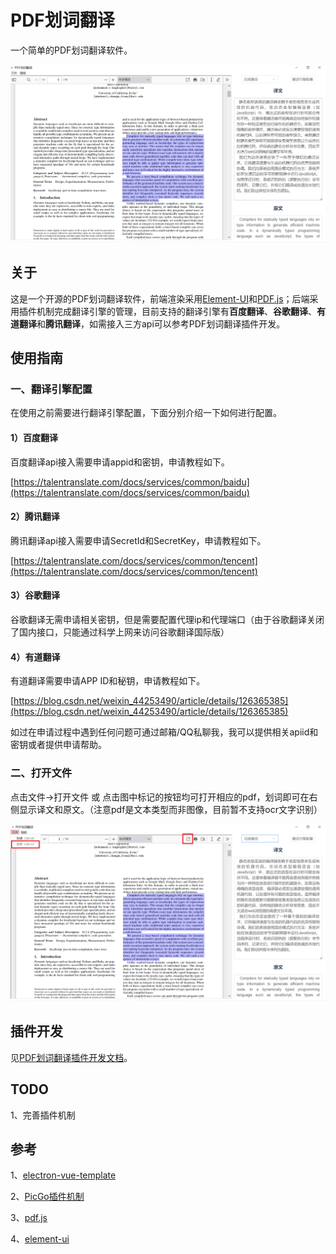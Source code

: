 # PDF划词翻译

一个简单的PDF划词翻译软件。

![image-20230123142242157](https://github.com/WCX1024979076/simple_pdf_translator/raw/master/README.assets/image-20230123142242157.png)

## 关于

这是一个开源的PDF划词翻译软件，前端渲染采用[Element-UI](https://element-plus.gitee.io/zh-CN/)和[PDF.js](https://mozilla.github.io/pdf.js/)；后端采用插件机制完成翻译引擎的管理，目前支持的翻译引擎有**百度翻译**、**谷歌翻译**、**有道翻译**和**腾讯翻译**，如需接入三方api可以参考PDF划词翻译插件开发。

## 使用指南

### 一、翻译引擎配置

在使用之前需要进行翻译引擎配置，下面分别介绍一下如何进行配置。

#### 1）百度翻译

百度翻译api接入需要申请appid和密钥，申请教程如下。

[https://talentranslate.com/docs/services/common/baidu](https://talentranslate.com/docs/services/common/baidu)

#### 2）腾讯翻译

腾讯翻译api接入需要申请SecretId和SecretKey，申请教程如下。

[https://talentranslate.com/docs/services/common/tencent](https://talentranslate.com/docs/services/common/tencent)

#### 3）谷歌翻译

谷歌翻译无需申请相关密钥，但是需要配置代理ip和代理端口（由于谷歌翻译关闭了国内接口，只能通过科学上网来访问谷歌翻译国际版）

#### 4）有道翻译

有道翻译需要申请APP ID和秘钥，申请教程如下。

[https://blog.csdn.net/weixin_44253490/article/details/126365385](https://blog.csdn.net/weixin_44253490/article/details/126365385)

如过在申请过程中遇到任何问题可通过邮箱/QQ私聊我，我可以提供相关apiid和密钥或者提供申请帮助。

### 二、打开文件

点击文件->打开文件 或 点击图中标记的按钮均可打开相应的pdf，划词即可在右侧显示译文和原文。（注意pdf是文本类型而非图像，目前暂不支持ocr文字识别）

![image-20230123143922255](https://github.com/WCX1024979076/simple_pdf_translator/raw/master/README.assets/image-20230123143922255.png)

## 插件开发

见[PDF划词翻译插件开发文档](https://github.com/WCX1024979076/simple_pdf_translator_plugins)。

## TODO

1、完善插件机制

## 参考

1、[electron-vue-template](https://github.com/Deluze/electron-vue-template)

2、[PicGo插件机制](https://picgo.github.io/PicGo-Core-Doc/zh/dev-guide/cli.html)

3、[pdf.js](https://mozilla.github.io/pdf.js/)

4、[element-ui](https://element-plus.gitee.io/zh-CN/)
